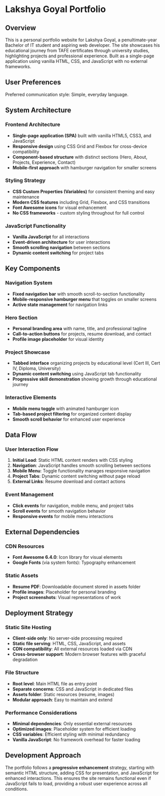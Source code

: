 # Lakshya Goyal Portfolio

## Overview

This is a personal portfolio website for Lakshya Goyal, a penultimate-year Bachelor of IT student and aspiring web developer. The site showcases his educational journey from TAFE certificates through university studies, highlighting projects and professional experience. Built as a single-page application using vanilla HTML, CSS, and JavaScript with no external frameworks.

## User Preferences

Preferred communication style: Simple, everyday language.

## System Architecture

### Frontend Architecture
- **Single-page application (SPA)** built with vanilla HTML5, CSS3, and JavaScript
- **Responsive design** using CSS Grid and Flexbox for cross-device compatibility
- **Component-based structure** with distinct sections (Hero, About, Projects, Experience, Contact)
- **Mobile-first approach** with hamburger navigation for smaller screens

### Styling Strategy
- **CSS Custom Properties (Variables)** for consistent theming and easy maintenance
- **Modern CSS features** including Grid, Flexbox, and CSS transitions
- **Font Awesome icons** for visual enhancement
- **No CSS frameworks** - custom styling throughout for full control

### JavaScript Functionality
- **Vanilla JavaScript** for all interactions
- **Event-driven architecture** for user interactions
- **Smooth scrolling navigation** between sections
- **Dynamic content switching** for project tabs

## Key Components

### Navigation System
- **Fixed navigation bar** with smooth scroll-to-section functionality
- **Mobile-responsive hamburger menu** that toggles on smaller screens
- **Active state management** for navigation links

### Hero Section
- **Personal branding area** with name, title, and professional tagline
- **Call-to-action buttons** for projects, resume download, and contact
- **Profile image placeholder** for visual identity

### Project Showcase
- **Tabbed interface** organizing projects by educational level (Cert III, Cert IV, Diploma, University)
- **Dynamic content switching** using JavaScript tab functionality
- **Progressive skill demonstration** showing growth through educational journey

### Interactive Elements
- **Mobile menu toggle** with animated hamburger icon
- **Tab-based project filtering** for organized content display
- **Smooth scroll behavior** for enhanced user experience

## Data Flow

### User Interaction Flow
1. **Initial Load**: Static HTML content renders with CSS styling
2. **Navigation**: JavaScript handles smooth scrolling between sections
3. **Mobile Menu**: Toggle functionality manages responsive navigation
4. **Project Tabs**: Dynamic content switching without page reload
5. **External Links**: Resume download and contact actions

### Event Management
- **Click events** for navigation, mobile menu, and project tabs
- **Scroll events** for smooth navigation behavior
- **Responsive events** for mobile menu interactions

## External Dependencies

### CDN Resources
- **Font Awesome 6.4.0**: Icon library for visual elements
- **Google Fonts** (via system fonts): Typography enhancement

### Static Assets
- **Resume PDF**: Downloadable document stored in assets folder
- **Profile images**: Placeholder for personal branding
- **Project screenshots**: Visual representations of work

## Deployment Strategy

### Static Site Hosting
- **Client-side only**: No server-side processing required
- **Static file serving**: HTML, CSS, JavaScript, and assets
- **CDN compatibility**: All external resources loaded via CDN
- **Cross-browser support**: Modern browser features with graceful degradation

### File Structure
- **Root level**: Main HTML file as entry point
- **Separate concerns**: CSS and JavaScript in dedicated files
- **Assets folder**: Static resources (resume, images)
- **Modular approach**: Easy to maintain and extend

### Performance Considerations
- **Minimal dependencies**: Only essential external resources
- **Optimized images**: Placeholder system for efficient loading
- **CSS variables**: Efficient styling with minimal redundancy
- **Vanilla JavaScript**: No framework overhead for faster loading

## Development Approach

The portfolio follows a **progressive enhancement** strategy, starting with semantic HTML structure, adding CSS for presentation, and JavaScript for enhanced interactions. This ensures the site remains functional even if JavaScript fails to load, providing a robust user experience across all conditions.
